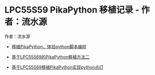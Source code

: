 # LPC55S59 PikaPython 移植记录 - 作者：流水源

作者：流水源

- [移植PikaPython，体验python脚本编程](https://mp.weixin.qq.com/s/glZ84NktyK08Iu5cbH4TUQ)

- [基于LPC55S69的PikaPython移植方法二](https://mp.weixin.qq.com/s/IsBXJYzJluzvtLTRbPo_pg)

- [基于LPC55S69移植PikaPython实现python点灯](https://mp.weixin.qq.com/s/_7zmxWFLvhd5QZIoVWvYYw)
